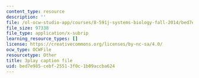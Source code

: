 ```yaml
---
content_type: resource
description: ''
file: /ol-ocw-studio-app/courses/8-591j-systems-biology-fall-2014/bed7e985cebf25513f0c1b09accba624_onL_UF4FLVM.srt
file_size: 97338
file_type: application/x-subrip
learning_resource_types: []
license: https://creativecommons.org/licenses/by-nc-sa/4.0/
ocw_type: OCWFile
resourcetype: Other
title: 3play caption file
uid: bed7e985-cebf-2551-3f0c-1b09accba624
---
```

